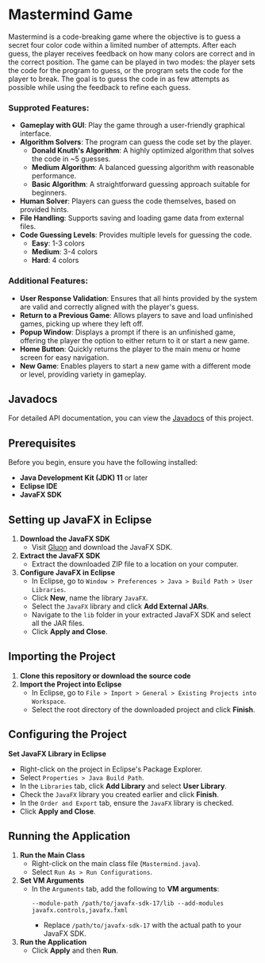 # Mastermind Game
Mastermind is a code-breaking game where the objective is to guess a secret four color code within a limited number of attempts. After each guess, the player receives feedback on how many colors are correct and in the correct position. The game can be played in two modes: the player sets the code for the program to guess, or the program sets the code for the player to break. The goal is to guess the code in as few attempts as possible while using the feedback to refine each guess.

### Supproted Features:
- **Gameplay with GUI**: Play the game through a user-friendly graphical interface.
- **Algorithm Solvers**: The program can guess the code set by the player.
  - **Donald Knuth's Algorithm**: A highly optimized algorithm that solves the code in ~5 guesses.
  - **Medium Algorithm**: A balanced guessing algorithm with reasonable performance.
  - **Basic Algorithm**: A straightforward guessing approach suitable for beginners.
- **Human Solver**: Players can guess the code themselves, based on provided hints.
- **File Handling**: Supports saving and loading game data from external files.
- **Code Guessing Levels**: Provides multiple levels for guessing the code.
    - **Easy**: 1-3 colors
    - **Medium**: 3-4 colors
    - **Hard**: 4 colors

### Additional Features:
- **User Response Validation**: Ensures that all hints provided by the system are valid and correctly aligned with the player's guess.
- **Return to a Previous Game**: Allows players to save and load unfinished games, picking up where they left off.
- **Popup Window**: Displays a prompt if there is an unfinished game, offering the player the option to either return to it or start a new game.
- **Home Button**: Quickly returns the player to the main menu or home screen for easy navigation.
- **New Game**: Enables players to start a new game with a different mode or level, providing variety in gameplay.

## Javadocs
For detailed API documentation, you can view the [Javadocs](https://hayleyso07.github.io/Mastermind/index.html) of this project.

## Prerequisites
Before you begin, ensure you have the following installed:
- **Java Development Kit (JDK) 11** or later
- **Eclipse IDE**
- **JavaFX SDK**

## Setting up JavaFX in Eclipse
1. **Download the JavaFX SDK**
   - Visit [Gluon](https://gluonhq.com/products/javafx/) and download the JavaFX SDK.
2. **Extract the JavaFX SDK**
   - Extract the downloaded ZIP file to a location on your computer.
3. **Configure JavaFX in Eclipse**
   - In Eclipse, go to `Window > Preferences > Java > Build Path > User Libraries`.
   - Click **New**, name the library `JavaFX`.
   - Select the `JavaFX` library and click **Add External JARs**.
   - Navigate to the `lib` folder in your extracted JavaFX SDK and select all the JAR files.
   - Click **Apply and Close**.


## Importing the Project
1. **Clone this repository or download the source code**
2. **Import the Project into Eclipse**
   - In Eclipse, go to `File > Import > General > Existing Projects into Workspace`.
   - Select the root directory of the downloaded project and click **Finish**.


## Configuring the Project
**Set JavaFX Library in Eclipse**
   - Right-click on the project in Eclipse's Package Explorer.
   - Select `Properties > Java Build Path`.
   - In the `Libraries` tab, click **Add Library** and select **User Library**.
   - Check the `JavaFX` library you created earlier and click **Finish**.
   - In the `Order and Export` tab, ensure the `JavaFX` library is checked.
   - Click **Apply and Close**.


## Running the Application
1. **Run the Main Class**
   - Right-click on the main class file (`Mastermind.java`).
   - Select `Run As > Run Configurations`.
2. **Set VM Arguments**
   - In the `Arguments` tab, add the following to **VM arguments**:
     ```text
     --module-path /path/to/javafx-sdk-17/lib --add-modules javafx.controls,javafx.fxml
     ```
     - Replace `/path/to/javafx-sdk-17` with the actual path to your JavaFX SDK.
3. **Run the Application**
   - Click **Apply** and then **Run**.
